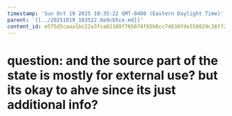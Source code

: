 ```yaml
---
timestamp: 'Sun Oct 19 2025 10:35:22 GMT-0400 (Eastern Daylight Time)'
parent: '[[../20251019_103522.8e9cb5ce.md]]'
content_id: e575d5caaa1bc22a3fca82108f765074f65b6cc74638fde558829c36ff226b9a
---
```


# question: and the source part of the state is mostly for external use? but its okay to ahve since its just additional info?
